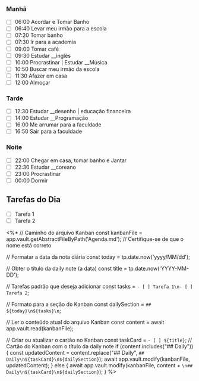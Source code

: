 ### Manhã

- [ ] 06:00 Acordar e Tomar Banho
- [ ] 06:40 Levar meu irmão para a escola
- [ ] 07:20 Tomar banho
- [ ] 07:30 Ir para a academia
- [ ] 09:00 Tomar café
- [ ] 09:30 Estudar __inglês
- [ ] 10:00 Procrastinar | Estudar __Música
- [ ] 10:50 Buscar meu irmão da escola
- [ ] 11:30 Afazer em casa
- [ ] 12:00 Almoçar
### Tarde

- [ ] 12:30 Estudar __desenho | educação financeira
- [ ] 14:00 Estudar __Programação
- [ ] 16:00 Me arrumar para a faculdade
- [ ] 16:50 Sair para a faculdade
### Noite

- [ ] 22:00 Chegar em casa, tomar banho e Jantar
- [ ] 22:30 Estudar __coreano
- [ ] 23:00 Procrastinar
- [ ] 00:00 Dormir

## Tarefas do Dia
- [ ] Tarefa 1
- [ ] Tarefa 2

<%*
// Caminho do arquivo Kanban
const kanbanFile = app.vault.getAbstractFileByPath('Agenda.md'); // Certifique-se de que o nome está correto

// Formatar a data da nota diária
const today = tp.date.now('yyyy/MM/dd');

// Obter o título da daily note (a data)
const title = tp.date.now('YYYY-MM-DD');

// Tarefas padrão que deseja adicionar
const tasks = `- [ ] Tarefa 1\n- [ ] Tarefa 2`;

// Formato para a seção do Kanban
const dailySection = `## ${today}\n${tasks}\n`;

// Ler o conteúdo atual do arquivo Kanban
const content = await app.vault.read(kanbanFile);

// Criar ou atualizar o cartão no Kanban
const taskCard = `- [ ] ${title}`; // Cartão do Kanban com o título da daily note
if (content.includes("## Daily")) {
    const updatedContent = content.replace("## Daily", `## Daily\n${taskCard}\n${dailySection}`);
    await app.vault.modify(kanbanFile, updatedContent);
} else {
    await app.vault.modify(kanbanFile, content + `\n## Daily\n${taskCard}\n${dailySection}`);
}
%>